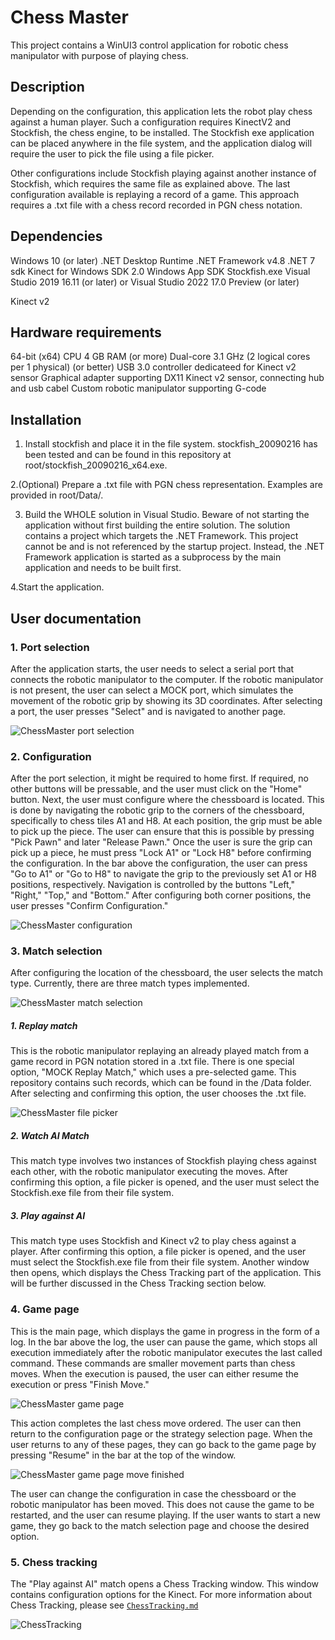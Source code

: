 # Chess Master

This project contains a WinUI3 control application for robotic chess manipulator with purpose of playing chess.

## Description

Depending on the configuration, this application lets the robot play chess against a human player. Such a configuration requires KinectV2 and Stockfish, the chess engine, to be installed. The Stockfish exe application can be placed anywhere in the file system, and the application dialog will require the user to pick the file using a file picker.

Other configurations include Stockfish playing against another instance of Stockfish, which requires the same file as explained above.
The last configuration available is replaying a record of a game. This approach requires a .txt file with a chess record recorded in PGN chess notation.

## Dependencies

Windows 10 (or later)
.NET Desktop Runtime
.NET Framework v4.8
.NET 7 sdk
Kinect for Windows SDK 2.0
Windows App SDK
Stockfish.exe
Visual Studio 2019 16.11 (or later) or Visual Studio 2022 17.0 Preview (or later)

Kinect v2

## Hardware requirements

64-bit (x64) CPU
4 GB RAM (or more)
Dual-core 3.1 GHz (2 logical cores per 1 physical) (or better)
USB 3.0 controller dedicateed for Kinect v2 sensor
Graphical adapter supporting DX11
Kinect v2 sensor, connecting hub and usb cabel
Custom robotic manipulator supporting G-code

## Installation

1. Install stockfish and place it in the file system. stockfish_20090216 has been tested and can be found in this repository at root/stockfish_20090216_x64.exe.

2.(Optional) Prepare a .txt file with PGN chess representation. Examples are provided in root/Data/.

3. Build the WHOLE solution in Visual Studio.
Beware of not starting the application without first building the entire solution. The solution contains a project which targets the .NET Framework. This project cannot be and is not referenced by the startup project. Instead, the .NET Framework application is started as a subprocess by the main application and needs to be built first.

4.Start the application.

## User documentation

### 1. Port selection
After the application starts, the user needs to select a serial port that connects the robotic manipulator to the computer. If the robotic manipulator is not present, the user can select a MOCK port, which simulates the movement of the robotic grip by showing its 3D coordinates. After selecting a port, the user presses "Select" and is navigated to another page.

![ChessMaster port selection](./Images/chessmaster-port-selection.png)

### 2. Configuration
After the port selection, it might be required to home first. If required, no other buttons will be pressable, and the user must click on the "Home" button. Next, the user must configure where the chessboard is located. This is done by navigating the robotic grip to the corners of the chessboard, specifically to chess tiles A1 and H8. At each position, the grip must be able to pick up the piece. The user can ensure that this is possible by pressing "Pick Pawn" and later "Release Pawn." Once the user is sure the grip can pick up a piece, he must press "Lock A1" or "Lock H8" before confirming the configuration. In the bar above the configuration, the user can press "Go to A1" or "Go to H8" to navigate the grip to the previously set A1 or H8 positions, respectively. Navigation is controlled by the buttons "Left," "Right," "Top," and "Bottom." After configuring both corner positions, the user presses "Confirm Configuration."

![ChessMaster configuration](./Images/chessmaster-configuration.png)

### 3. Match selection

After configuring the location of the chessboard, the user selects the match type. Currently, there are three match types implemented.

![ChessMaster match selection](./Images/chessmaster-strategy.png)

##### 1. Replay match 
This is the robotic manipulator replaying an already played match from a game record in PGN notation stored in a .txt file. There is one special option, "MOCK Replay Match," which uses a pre-selected game. This repository contains such records, which can be found in the /Data folder. After selecting and confirming this option, the user chooses the .txt file.

![ChessMaster file picker](./Images/chessmaster-strategy.png)

##### 2. Watch AI Match
This match type involves two instances of Stockfish playing chess against each other, with the robotic manipulator executing the moves. After confirming this option, a file picker is opened, and the user must select the Stockfish.exe file from their file system.

##### 3. Play against AI
This match type uses Stockfish and Kinect v2 to play chess against a player. After confirming this option, a file picker is opened, and the user must select the Stockfish.exe file from their file system. Another window then opens, which displays the Chess Tracking part of the application. This will be further discussed in the Chess Tracking section below.

### 4. Game page
This is the main page, which displays the game in progress in the form of a log. In the bar above the log, the user can pause the game, which stops all execution immediately after the robotic manipulator executes the last called command. These commands are smaller movement parts than chess moves. When the execution is paused, the user can either resume the execution or press "Finish Move."

![ChessMaster game page](./Images/chessmaster-game-log-paused.png)

This action completes the last chess move ordered. The user can then return to the configuration page or the strategy selection page. When the user returns to any of these pages, they can go back to the game page by pressing "Resume" in the bar at the top of the window.

![ChessMaster game page move finished](./Images/chessmaster-game-log-move-finished.png)

The user can change the configuration in case the chessboard or the robotic manipulator has been moved. This does not cause the game to be restarted, and the user can resume playing. If the user wants to start a new game, they go back to the match selection page and choose the desired option.

### 5. Chess tracking

The "Play against AI" match opens a Chess Tracking window. This window contains configuration options for the Kinect. For more information about Chess Tracking, please see [`ChessTracking.md`](./Docs/ChessTracking.md)

![ChessTracking](./Images/chesstracking-main-configured.png)